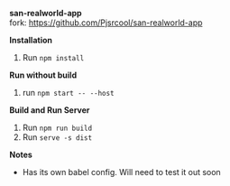 **san-realworld-app**\
fork: https://github.com/Pjsrcool/san-realworld-app

**Installation**
1. Run `npm install`

**Run without build**
1. run `npm start -- --host`

**Build and Run Server**
1. Run `npm run build`
2. Run `serve -s dist`

**Notes**
- Has its own babel config. Will need to test it out soon